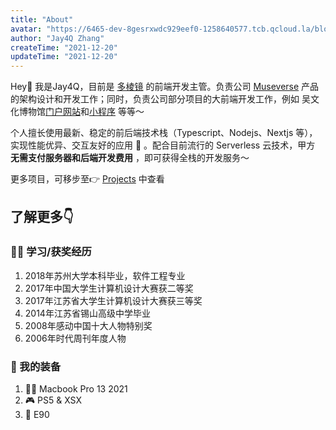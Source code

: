 ```yaml
---
title: "About"
avatar: "https://6465-dev-8gesrxwdc929eef0-1258640577.tcb.qcloud.la/blog/avatar.jpeg?hash=UFHxmRR%24p3t8~FWBV%3Dn%25F%25sVXoW%2C%3D%7DkVw%7Bog&height=960&width=960"
author: "Jay4Q Zhang"
createTime: "2021-12-20"
updateTime: "2021-12-20"
---
```


Hey👋 我是Jay4Q，目前是 [多棱镜](https://www.3lengjing.com/) 的前端开发主管。负责公司 [Museverse](weixin://dl/business/?t=stPwTDkLdod) 产品的架构设计和开发工作；同时，负责公司部分项目的大前端开发工作，例如 吴文化博物馆[门户网站](https://wwww.wuzhongmuseum.com)和[小程序](weixin://dl/business/?t=YVDg5ZcBf8m) 等等～

个人擅长使用最新、稳定的前后端技术栈（Typescript、Nodejs、Nextjs 等），实现性能优异、交互友好的应用 🚀 。配合目前流行的 Serverless 云技术，甲方 **无需支付服务器和后端开发费用** ，即可获得全栈的开发服务～

更多项目，可移步至👉 [Projects](https://www.jay4q.com/projects) 中查看

## 了解更多👇

### 👨‍🎓 学习/获奖经历

1. 2018年苏州大学本科毕业，软件工程专业
2. 2017年中国大学生计算机设计大赛获二等奖
3. 2017年江苏省大学生计算机设计大赛获三等奖
4. 2014年江苏省锡山高级中学毕业
5. 2008年感动中国十大人物特别奖
6. 2006年时代周刊年度人物

### 🎒 我的装备

1. 👨‍💻 Macbook Pro 13 2021
2. 🎮 PS5 & XSX
3. 🚗 E90
